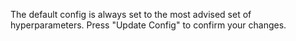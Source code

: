 The default config is always set to the most advised set of hyperparameters. Press "Update Config" to confirm your changes.